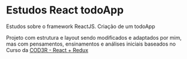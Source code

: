 # Estudos React todoApp
Estudos sobre o framework ReactJS. Criação de um todoApp

Projeto com estrutura e layout sendo modificados e adaptados por mim, mas com pensamentos, ensinamentos e análises iniciais baseados no Curso da [COD3R - React + Redux](https://www.cod3r.com.br/portal/courses/curso-de-react-+-redux:-fundamentos-e-duas-apps-do-absoluto-zero-18)

